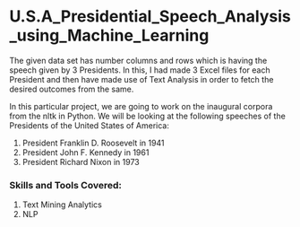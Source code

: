 # U.S.A_Presidential_Speech_Analysis_using_Machine_Learning

The given data set has number columns and rows which is having the speech given by 3 Presidents. In this, I had made 3 Excel files for each President and then have made use of Text Analysis in order to fetch the desired outcomes from the same. <br>

In this particular project, we are going to work on the inaugural corpora from the nltk in Python. We will be looking at the following speeches of the Presidents of the United States of America: <br>
1) President Franklin D. Roosevelt in 1941 <br>
2) President John F. Kennedy in 1961 <br>
3) President Richard Nixon in 1973 <br>

### Skills and Tools Covered: <br>
1) Text Mining Analytics <br>
2) NLP <br>
